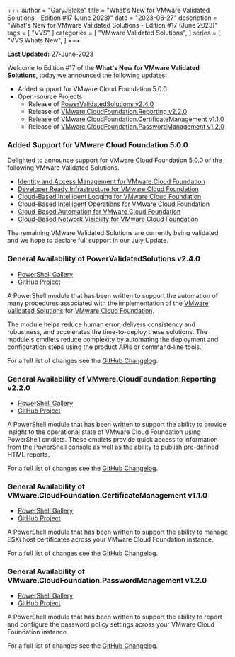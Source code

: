 +++
author = "GaryJBlake"
title = "What's New for VMware Validated Solutions - Edition #17 (June 2023)"
date = "2023-06-27"
description = "What's New for VMware Validated Solutions - Edition #17 (June 2023)"
tags = [
    "VVS"
]
categories = [
    "VMware Validated Solutions",
]
series = [
    "VVS Whats New",
]
+++

**Last Updated:** 27-June-2023

Welcome to Edition #17 of the **What's New for VMware Validated Solutions**, today we announced the following updates:

* Added support for VMware Cloud Foundation 5.0.0
* Open-source Projects
  * Release of [PowerValidatedSolutions v2.4.0](https://www.powershellgallery.com/packages/PowerValidatedSolutions/2.4.0)
  * Release of [VMware.CloudFoundation.Reporting v2.2.0](https://www.powershellgallery.com/packages/VMware.CloudFoundation.Reporting/2.2.0)
  * Release of [VMware.CloudFoundation.CertificateManagement v1.1.0](https://www.powershellgallery.com/packages/VMware.CloudFoundation.CertificateManagement/1.1.0)
  * Release of [VMware.CloudFoundation.PasswordManagement v1.2.0](https://www.powershellgallery.com/packages/VMware.CloudFoundation.PasswordManagement/1.2.0)

### Added Support for VMware Cloud Foundation 5.0.0

Delighted to announce support for VMware Cloud Foundation 5.0.0 of the following VMware Validated Solutions.

* [Identity and Access Management for VMware Cloud Foundation](https://core.vmware.com/identity-and-access-management-vmware-cloud-foundation)
* [Developer Ready Infrastructure for VMware Cloud Foundation](https://core.vmware.com/developer-ready-infrastructure-vmware-cloud-foundation)
* [Cloud-Based Intelligent Logging for VMware Cloud Foundation](https://core.vmware.com/cloud-based-intelligent-logging-vmware-cloud-foundation)
* [Cloud-Based Intelligent Operations for VMware Cloud Foundation](https://core.vmware.com/cloud-based-intelligent-operations-vmware-cloud-foundation)
* [Cloud-Based Automation for VMware Cloud Foundation](https://core.vmware.com/cloud-based-automation-vmware-cloud-foundation)
* [Cloud-Based Network Visibility for VMware Cloud Foundation](https://core.vmware.com/cloud-based-network-visibility-vmware-cloud-foundation)

The remaining VMware Validated Solutions are currently being validated and we hope to declare full support in our July Update.

### General Availability of PowerValidatedSolutions v2.4.0

* [PowerShell Gallery](https://www.powershellgallery.com/packages/PowerValidatedSolutions/2.4.0)
* [GitHub Project](https://github.com/vmware-samples/power-validated-solutions-for-cloud-foundation)

A PowerShell module that has been written to support the automation of many procedures associated with the implementation of the [VMware Validated Solutions](https://vmware.com/go/vvs) for [VMware Cloud Foundation](https://docs.vmware.com/en/VMware-Cloud-Foundation).

The module helps reduce human error, delivers consistency and robustness, and accelerates the time-to-deploy these solutions. The module's cmdlets reduce complexity by automating the deployment and configuration steps using the product APIs or command-line tools.

For a full list of changes see the [GitHub Changelog](https://github.com/vmware-samples/power-validated-solutions-for-cloud-foundation/blob/main/CHANGELOG.md).

### General Availability of VMware.CloudFoundation.Reporting v2.2.0

* [PowerShell Gallery](https://www.powershellgallery.com/packages/VMware.CloudFoundation.Reporting/2.2.0)
* [GitHub Project](https://github.com/vmware/powershell-module-for-vmware-cloud-foundation-reporting)

A PowerShell module that has been written to support the ability to provide insight to the operational state of VMware Cloud Foundation using PowerShell cmdlets. These cmdlets provide quick access to information from the PowerShell console as well as the ability to publish pre-defined HTML reports.

For a full list of changes see the [GitHub Changelog](https://github.com/vmware/powershell-module-for-vmware-cloud-foundation-reporting/blob/main/CHANGELOG.md).

### General Availability of VMware.CloudFoundation.CertificateManagement v1.1.0

* [PowerShell Gallery](https://www.powershellgallery.com/packages/VMware.CloudFoundation.CertificateManagement/1.1.0)
* [GitHub Project](https://github.com/vmware/powershell-module-for-vmware-cloud-foundation-certificate-management/)

A PowerShell module that has been written to support the ability to manage ESXi host certificates across your VMware Cloud Foundatiоn instance.

For a full list of changes see the [GitHub Changelog](https://github.com/vmware/powershell-module-for-vmware-cloud-foundation-certificate-management/blob/main/CHANGELOG.md).

### General Availability of VMware.CloudFoundation.PasswordManagement v1.2.0

* [PowerShell Gallery](https://www.powershellgallery.com/packages/VMware.CloudFoundation.PasswordManagement/1.1.0)
* [GitHub Project](https://github.com/vmware/powershell-module-for-vmware-cloud-foundation-password-management)

A PowerShell module that has been written to support the ability to report and configure the password policy settings across your VMware Cloud Foundation instance.

For a full list of changes see the [GitHub Changelog](https://github.com/vmware/powershell-module-for-vmware-cloud-foundation-password-management/blob/main/CHANGELOG.md).
